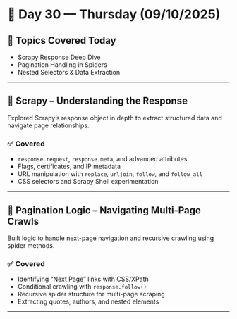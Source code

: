 # 📅 Day 30 — Thursday (09/10/2025)

## 🧭 Topics Covered Today

- Scrapy Response Deep Dive  
- Pagination Handling in Spiders  
- Nested Selectors & Data Extraction

---

## 🧬 Scrapy – Understanding the Response

Explored Scrapy’s response object in depth to extract structured data and navigate page relationships.

### ✅ Covered  
- `response.request`, `response.meta`, and advanced attributes  
- Flags, certificates, and IP metadata  
- URL manipulation with `replace`, `urljoin`, `follow`, and `follow_all`  
- CSS selectors and Scrapy Shell experimentation

---

## 🔄 Pagination Logic – Navigating Multi-Page Crawls

Built logic to handle next-page navigation and recursive crawling using spider methods.

### ✅ Covered  
- Identifying “Next Page” links with CSS/XPath  
- Conditional crawling with `response.follow()`  
- Recursive spider structure for multi-page scraping  
- Extracting quotes, authors, and nested elements

---
